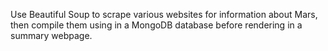 Use Beautiful Soup to scrape various websites for information about Mars, then compile them using in a MongoDB database before rendering in a summary webpage.
